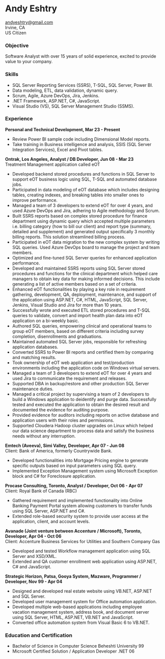 # Andy Eshtry
andyeshtry@gmail.com\
Irvine, CA\
US Citizen

### Objective
Software Analyst with over 15 years of solid experience, excited to provide value to your company. 

### Skills
* SQL Server Reporting Services (SSRS), T-SQL, SQL Server, Power BI.
* Data modeling, ETL, data validation, dynamic query.
* Scrum, Agile, Azure DevOps, Jira, Jenkins. 
* .NET Framework, ASP.NET, C#, JavaScript. 
* Visual Studio (VS), SQL Server Management Studio (SSMS).

### Experience
**Personal and Technical Development, Mar 23 - Present**
* Review Power BI sample code including Dimensional Model reports.
* Take training in Business intelligence and analysis, SSIS (SQL Server Integration Services), Excel and Pivot tables.

**Ontrak, Los Angeles, Analyst / DB Developer, Jun 08 - Mar 23**\
Treatment Management application called eOT
* Developed backend stored procedures and functions in SQL Server to support eOT business logic using SQL, T-SQL and automated database jobs. 
* Participated in data modeling of eOT database which includes designing tables, creating indexes, and breaking tables into smaller ones to improve performance. 
* Managed a team of 3 developers to extend eOT for over 4 years, and used Azure DevOps and Jira, adhering to Agile methodology and Scrum. 
* Built SSRS reports based on complex stored procedure for finance department using dynamic query which accepted multiple parameters i.e. billing category (how to bill our client) and report type (summary, detailed and supplement) and generated output specifically 3 monthly billing reports. This solution streamlined billing process. 
* Participated in eOT data migration to the new complex system by writing SQL queries. Used Azure DevOps board to manage the project and team members. 
* Optimized and fine-tuned SQL Server queries for enhanced application performance.
* Developed and maintained SSRS reports using SQL Server stored procedures and functions for the clinical department which helped care managers to obtain key data for making informed decisions. This include generating a list of active members based on a set of criteria. 
* Enhanced eOT functionalities by playing a key role in requirement gathering, development, QA, deployment, maintenance, and support of the application using ASP.NET, C#, HTML, JavaScript, SQL Server, Jenkins, Visual Studio and Jira for more than 10 years. 
* Successfully wrote and executed ETL stored procedures and T-SQL queries to validate, convert and import health plan data into eOT application on a bi-weekly basic. 
* Authored SQL queries, empowering clinical and operational teams to group eOT members, based on different criteria including survey completion, disenrollments and graduations.
* Maintained automated SQL Server jobs, responsible for refreshing application databases. 
* Converted SSRS to Power BI reports and certified them by comparing and matching results.  
* Took ownership of eOT web application and test/production environments including the application code on Windows virtual servers. 
* Managed a team of 3 developers to extend eOT for over 4 years and used Jira to communicate the requirement and releases.
* Supported DBA in backup/restore and other production SQL Server maintenance duties.
* Managed a critical project by supervising a team of 2 developers to build a Windows application to deidentify and purge data. Successfully tested and executed the application to obtain the desired result and documented the evidence for auditing purpose. 
* Provided evidence for auditors including reports on active database and application users with their roles and permissions. 
* Supported Cloudera Hadoop cluster upgrades on Linux which helped our data science department to process data and satisfy the business needs without any interruption. 

**Emtech (Aveeva), Simi Valley, Developer, Apr 07 - Jun 08**\
Client: Bank of America, formerly Countrywide Bank.
* Developed functionalities into Mortgage Pricing engine to generate specific outputs based on input parameters using SQL query. 
* Implemented Exception Management system using Microsoft Exception block and C# for Foreclosure application.

**Procase Consulting, Toronto, Analyst / Developer, Oct 06 - Apr 07**\
Client: Royal Bank of Canada (RBC)                  
* Gathered requirement and implemented functionality into Online Banking Payment Portal system allowing customers to transfer funds using SQL Server, ASP.NET and C#.
* Extended role-based security system to provide user access at the application, client, and account levels.

**Avanade (Joint venture between Accenture / Microsoft), Toronto, Developer, Apr 04 - Oct 06**\
Client: Accenture Business Services for Utilities and Southern Company Gas
* Developed and tested Workflow management application using SQL Server and XSD/XML. 
* Extended and QA customer enrollment web application using ASP.NET, C# and JavaScript.

**Strategic Horizon, Patsa, Gooya System, Mazware, Programmer / Developer, Nov 99 - Apr 04**
* Designed and developed real estate website using VB.NET, ASP.NET and SQL Server. 
* Developed user management system for Office automation application.
* Developed multiple web-based applications including employee vacation management system, address book, and document server using SQL Server, HTML, ASP.NET, VB.NET and JavaScript. 
* Converted office automation system from Visual Basic 6 to VB.NET.

### Education and Certification
* Bachelor of Science in Computer Science 			Beheshti University		                        99
* Microsoft Certified Solution / Application Developer .NET 					                    06                                                    

